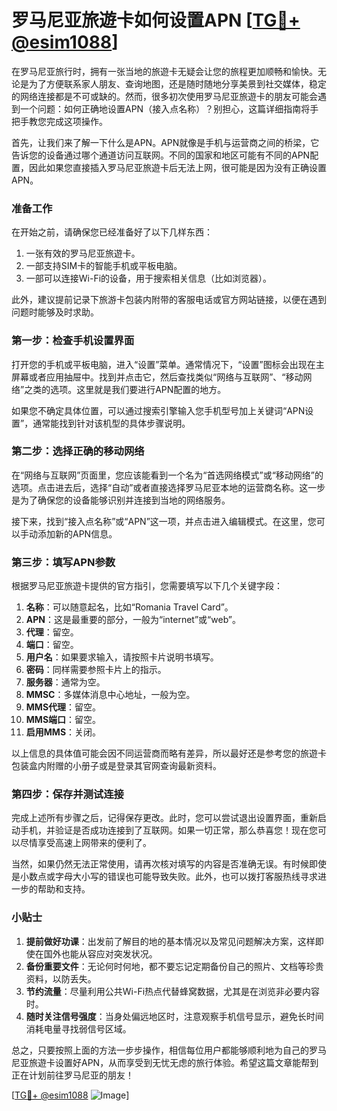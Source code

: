 # 罗马尼亚旅遊卡如何设置APN [[TG💪+ @esim1088](https://t.me/s/esim1088)]

在罗马尼亚旅行时，拥有一张当地的旅遊卡无疑会让您的旅程更加顺畅和愉快。无论是为了方便联系家人朋友、查询地图，还是随时随地分享美景到社交媒体，稳定的网络连接都是不可或缺的。然而，很多初次使用罗马尼亚旅遊卡的朋友可能会遇到一个问题：如何正确地设置APN（接入点名称）？别担心，这篇详细指南将手把手教您完成这项操作。

首先，让我们来了解一下什么是APN。APN就像是手机与运营商之间的桥梁，它告诉您的设备通过哪个通道访问互联网。不同的国家和地区可能有不同的APN配置，因此如果您直接插入罗马尼亚旅遊卡后无法上网，很可能是因为没有正确设置APN。

### **准备工作**

在开始之前，请确保您已经准备好了以下几样东西：
1. 一张有效的罗马尼亚旅遊卡。
2. 一部支持SIM卡的智能手机或平板电脑。
3. 一部可以连接Wi-Fi的设备，用于搜索相关信息（比如浏览器）。

此外，建议提前记录下旅游卡包装内附带的客服电话或官方网站链接，以便在遇到问题时能够及时求助。

### **第一步：检查手机设置界面**

打开您的手机或平板电脑，进入“设置”菜单。通常情况下，“设置”图标会出现在主屏幕或者应用抽屉中。找到并点击它，然后查找类似“网络与互联网”、“移动网络”之类的选项。这里就是我们要进行APN配置的地方。

如果您不确定具体位置，可以通过搜索引擎输入您手机型号加上关键词“APN设置”，通常能找到针对该机型的具体步骤说明。

### **第二步：选择正确的移动网络**

在“网络与互联网”页面里，您应该能看到一个名为“首选网络模式”或“移动网络”的选项。点击进去后，选择“自动”或者直接选择罗马尼亚本地的运营商名称。这一步是为了确保您的设备能够识别并连接到当地的网络服务。

接下来，找到“接入点名称”或“APN”这一项，并点击进入编辑模式。在这里，您可以手动添加新的APN信息。

### **第三步：填写APN参数**

根据罗马尼亚旅遊卡提供的官方指引，您需要填写以下几个关键字段：

1. **名称**：可以随意起名，比如“Romania Travel Card”。
2. **APN**：这是最重要的部分，一般为“internet”或“web”。
3. **代理**：留空。
4. **端口**：留空。
5. **用户名**：如果要求输入，请按照卡片说明书填写。
6. **密码**：同样需要参照卡片上的指示。
7. **服务器**：通常为空。
8. **MMSC**：多媒体消息中心地址，一般为空。
9. **MMS代理**：留空。
10. **MMS端口**：留空。
11. **启用MMS**：关闭。

以上信息的具体值可能会因不同运营商而略有差异，所以最好还是参考您的旅遊卡包装盒内附赠的小册子或是登录其官网查询最新资料。

### **第四步：保存并测试连接**

完成上述所有步骤之后，记得保存更改。此时，您可以尝试退出设置界面，重新启动手机，并验证是否成功连接到了互联网。如果一切正常，那么恭喜您！现在您可以尽情享受高速上网带来的便利了。

当然，如果仍然无法正常使用，请再次核对填写的内容是否准确无误。有时候即使是小数点或字母大小写的错误也可能导致失败。此外，也可以拨打客服热线寻求进一步的帮助和支持。

### **小贴士**

1. **提前做好功课**：出发前了解目的地的基本情况以及常见问题解决方案，这样即使在国外也能从容应对突发状况。
2. **备份重要文件**：无论何时何地，都不要忘记定期备份自己的照片、文档等珍贵资料，以防丢失。
3. **节约流量**：尽量利用公共Wi-Fi热点代替蜂窝数据，尤其是在浏览非必要内容时。
4. **随时关注信号强度**：当身处偏远地区时，注意观察手机信号显示，避免长时间消耗电量寻找弱信号区域。

总之，只要按照上面的方法一步步操作，相信每位用户都能够顺利地为自己的罗马尼亚旅遊卡设置好APN，从而享受到无忧无虑的旅行体验。希望这篇文章能帮到正在计划前往罗马尼亚的朋友！

[[TG💪+ @esim1088](https://t.me/s/esim1088) ![Image](https://i.postimg.cc/4NQfJmqS/Snipaste-2025-05-13-00-14-12.png)]
